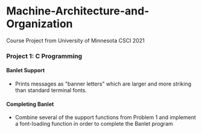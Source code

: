 # Machine-Architecture-and-Organization
Course Project from University of Minnesota CSCI 2021
### Project 1: C Programming
#### Banlet Support
 - Prints messages as "banner letters" which are larger and more striking than standard terminal fonts.
#### Completing Banlet
 - Combine several of the support functions from Problem 1 and implement a font-loading function in order to complete the Banlet program
